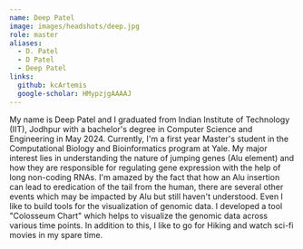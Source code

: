 ```yaml
---
name: Deep Patel
image: images/headshots/deep.jpg
role: master
aliases:
  - D. Patel
  - D Patel
  - Deep Patel
links:
  github: kcArtemis
  google-scholar: HMypzjgAAAAJ
---
```


My name is Deep Patel and I graduated from Indian Institute of Technology (IIT), Jodhpur with a bachelor's degree in Computer Science and Engineering in May 2024. Currently, I'm a first year Master's student in the Computational Biology and Bioinformatics program at Yale.
My major interest lies in understanding the nature of jumping genes (Alu element) and how they are responsible for regulating gene expression with the help of long non-coding RNAs. I'm amazed by the fact that how an Alu insertion can lead to eredication of the tail from the human, there are several other events which may be impacted by Alu but still haven't understood.
Even I like to build tools for the visualization of genomic data. I developed a tool "Colosseum Chart" which helps to visualize the genomic data across various time points.
In addition to this, I like to go for Hiking and watch sci-fi movies in my spare time.